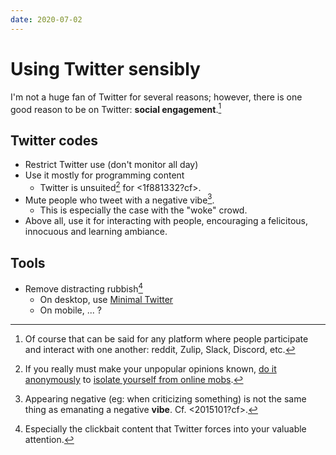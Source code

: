 ```yaml
---
date: 2020-07-02
---
```


# Using Twitter sensibly 

I'm not a huge fan of Twitter for several reasons; however, there is one good reason to be on Twitter: **social engagement**.[^not-just-twitter]

[^not-just-twitter]: Of course that can be said for any platform where people participate and interact with one another: reddit, Zulip, Slack, Discord, etc.

## Twitter codes

- Restrict Twitter use (don't monitor all day)
- Use it mostly for programming content 
  - Twitter is unsuited[^anon] for <1f881332?cf>.
- Mute people who tweet with a negative vibe[^vibe].
  - This is especially the case with the "woke" crowd.
- Above all, use it for interacting with people, encouraging a felicitous, innocuous and learning ambiance.

[^vibe]: Appearing negative (eg: when criticizing something) is not the same thing as emanating a negative **vibe**. Cf. <2015101?cf>. 

## Tools

- Remove distracting rubbish[^clickbait]
  - On desktop, use [Minimal Twitter](https://github.com/thomaswang/minimal-twitter)
  - On mobile, ... ?

[^clickbait]: Especially the clickbait content that Twitter forces into your valuable attention.

[^anon]: If you really must make your unpopular opinions known, [do it anonymously](https://uglyduck.ca/blog-anonymously/) to [isolate yourself from online mobs](https://news.ycombinator.com/item?id=23789621).
